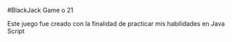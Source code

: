 #BlackJack Game o 21

Este juego fue creado con la finalidad de practicar mis habilidades en Java Script
